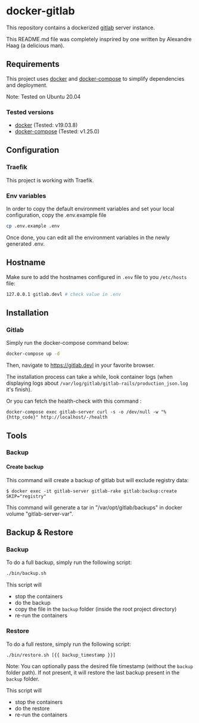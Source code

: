# docker-gitlab

This repository contains a dockerized [gitlab](https://about.gitlab.com/) server instance.

This README.md file was completely insprired by one written by Alexandre Haag (a delicious man).

## Requirements

This project uses [docker](https://www.docker.com/what-docker) and
[docker-compose](https://docs.docker.com/compose/overview/) to simplify
dependencies and deployment.

Note: Tested on Ubuntu 20.04

### Tested versions

- [docker](https://docs.docker.com/install) (Tested: v19.03.8)
- [docker-compose](https://docs.docker.com/compose/install) (Tested: v1.25.0)

## Configuration

### Traefik

This project is working with Traefik.

### Env variables

In order to copy the default environment variables and set your local configuration, copy the .env.example file

```bash
cp .env.example .env
```

Once done, you can edit all the environment variables in the newly generated .env.

## Hostname

Make sure to add the hostnames configured in `.env` file to you `/etc/hosts` file:

```bash
127.0.0.1 gitlab.devl # check value in .env
```

## Installation

### Gitlab

Simply run the docker-compose command below:

```bash
docker-compose up -d
```

Then, navigate to https://gitlab.devl in your favorite browser.

The installation process can take a while, look container logs (when displaying logs about `/var/log/gitlab/gitlab-rails/production_json.log` it's finish).

Or you can fetch the health-check with this command :
```
docker-compose exec gitlab-server curl -s -o /dev/null -w "%{http_code}" http://localhost/-/health
```

## Tools

### Backup

#### Create backup

This command will create a backup of gitlab but will exclude registry data:

``
$ docker exec -it gitlab-server gitlab-rake gitlab:backup:create SKIP="registry"
``

This command will generate a tar in "/var/opt/gitlab/backups" in docker volume "gitlab-server-var".

## Backup & Restore

### Backup

To do a full backup, simply run the following script:

```bash
./bin/backup.sh
```

This script will
* stop the containers
* do the backup
* copy the file in the `backup` folder (inside the root project directory)
* re-run the containers

### Restore

To do a full restore, simply run the following script:

```bash
./bin/restore.sh [{{ backup_timestamp }}]
```

Note: You can optionally pass the desired file timestamp (without the `backup` folder path).
If not present, it will restore the last backup present in the `backup` folder.

This script will
* stop the containers
* do the restore
* re-run the containers
